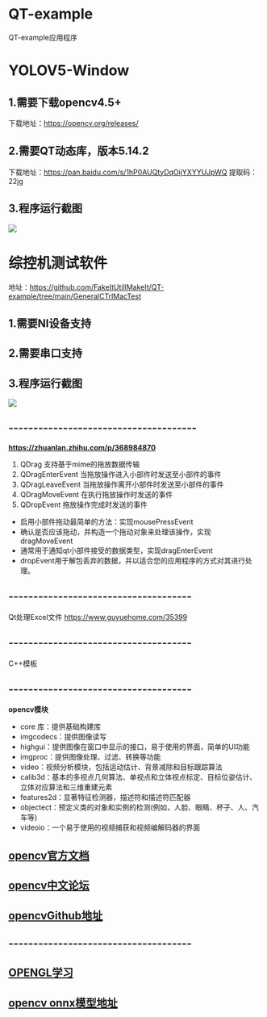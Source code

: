 

# QT-example
QT-example应用程序
# YOLOV5-Window
## 1.需要下载opencv4.5+
  下载地址：https://opencv.org/releases/
## 2.需要QT动态库，版本5.14.2
  下载地址：https://pan.baidu.com/s/1hP0AUQtyDqOijYXYYUJpWQ 
提取码：22jg
## 3.程序运行截图

   <img align="center" src="./app.png">

# 综控机测试软件 

        
  
  地址：https://github.com/FakeItUtillMakeIt/QT-example/tree/main/GeneralCTrlMacTest
## 1.需要NI设备支持
## 2.需要串口支持
## 3.程序运行截图

  <img align="center" src="./aoo.png">
  
## --------------------------------------
   **https://zhuanlan.zhihu.com/p/368984870** 

1. QDrag 支持基于mime的拖放数据传输
2. QDragEnterEvent 当拖放操作进入小部件时发送至小部件的事件
3. QDragLeaveEvent 当拖放操作离开小部件时发送至小部件的事件
4. QDragMoveEvent 在执行拖放操作时发送的事件
5. QDropEvent 拖放操作完成时发送的事件

- 启用小部件拖动最简单的方法：实现mousePressEvent
- 确认是否应该拖动，并构造一个拖动对象来处理该操作，实现dragMoveEvent
- 通常用于通知qt小部件接受的数据类型，实现dragEnterEvent
- dropEvent用于解包丢弃的数据，并以适合您的应用程序的方式对其进行处理。

## -------------------------------------
Qt处理Excel文件  https://www.guyuehome.com/35399

## -------------------------------------
C++模板

## -------------------------------------
 **opencv模块** 

- core 库：提供基础构建库
- imgcodecs：提供图像读写
- highgui：提供图像在窗口中显示的接口，易于使用的界面，简单的UI功能
- imgproc：提供图像处理、过滤、转换等功能
- video：视频分析模块，包括运动估计、背景减除和目标跟踪算法
- calib3d：基本的多视点几何算法、单视点和立体视点标定、目标位姿估计、立体对应算法和三维重建元素
- features2d：显著特征检测器，描述符和描述符匹配器
- objectect：预定义类的对象和实例的检测(例如，人脸、眼睛、杯子、人、汽车等)
- videoio：一个易于使用的视频捕获和视频编解码器的界面
## [opencv官方文档](https://docs.opencv.org/4.x/index.html)
## [opencv中文论坛](http://www.opencv.org.cn/forum/)
## [opencvGithub地址](https://github.com/opencv/)
## -------------------------------------
## [OPENGL学习](https://learnopengl-cn.github.io/)


## [opencv onnx模型地址](https://github.com/opencv/opencv_zoo/tree/master/models/face_recognition_sface)

